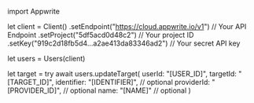 import Appwrite

let client = Client()
    .setEndpoint("https://cloud.appwrite.io/v1") // Your API Endpoint
    .setProject("5df5acd0d48c2") // Your project ID
    .setKey("919c2d18fb5d4...a2ae413da83346ad2") // Your secret API key

let users = Users(client)

let target = try await users.updateTarget(
    userId: "[USER_ID]",
    targetId: "[TARGET_ID]",
    identifier: "[IDENTIFIER]", // optional
    providerId: "[PROVIDER_ID]", // optional
    name: "[NAME]" // optional
)

